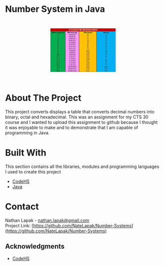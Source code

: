 # Number System in Java
<div id="top"></div>

<!-- PROJECT LOGO -->
<br />
<div align="center">
  <img src="NumberSystems.png" alt="Logo" width="225px" height="175px">
</div>

<!-- ABOUT THE PROJECT -->
# About The Project
This project converts displays a table that converts decimal numbers into binary, octal and hexadecimal. This was an assignment for my CTS 30 course and I wanted
to upload this assignment to github because I thought it was enjoyable to make and to demonstrate that I am capable of programming in Java.

# Built With
This section contains all the libraries, modules and programming languages I used to create this project

* [CodeHS](https://codehs.com/)
* [Java](https://www.java.com/en/)


<!-- CONTACT -->
# Contact
Nathan Lapak - nathan.lapak@gmail.com <br>
Project Link: [https://github.com/NateLapak/Number-Systems](https://github.com/NateLapak/Number-Systems)

<!-- ACKNOWLEDGMENTS -->
## Acknowledgments
* [CodeHS](https://codehs.com)


